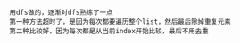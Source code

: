     用dfs做的，逐渐对dfs熟练了一点
    第一种方法超时了，是因为每次都要遍历整个list，然后最后除掉重复元素
    第二种比较好，因为每次都是从当前index开始比较，最后不用去重

